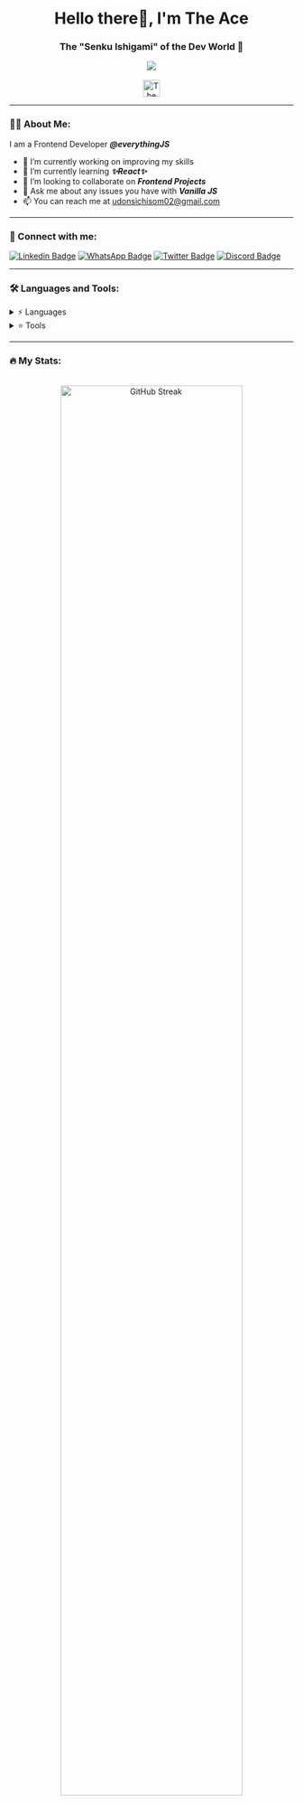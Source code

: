 <h1 align="center">Hello there👋, I'm The Ace</h1>

<h3 align="center">The "Senku Ishigami" of the Dev World 🧠</h3>

<div id="header" align="center">
  <img src="https://media.giphy.com/media/qgQUggAC3Pfv687qPC/giphy.gif" width="min(100%, 20em)"/>
</div>
<br/>
<div align="center">
 <img src="https://komarev.com/ghpvc/?username=TheAce74&style=flat-square&color=blue" alt="The Ace"  height="30em" display="block">
</div>

---
### 👨‍💻 About Me:

I am a Frontend Developer ***@everythingJS***

- 🔭 I’m currently working on improving my skills
- 🌱 I’m currently learning ***✨React✨***
- 👯 I’m looking to collaborate on ***Frontend Projects***
- 💬 Ask me about any issues you have with ***Vanilla JS***
- 📫 You can reach me at udonsichisom02@gmail.com

---
### 📱 Connect with me:

[![Linkedin Badge](https://img.shields.io/badge/-LinkedIn-blue?style=flat&logo=Linkedin&logoColor=white)](https://www.linkedin.com/in/chisom-udonsi-45196b216)
[![WhatsApp Badge](https://img.shields.io/badge/-WhatsApp-success?style=flat&logo=WhatsApp&logoColor=white)](https://api.whatsapp.com/send?phone=2347063265056)
[![Twitter Badge](https://img.shields.io/badge/-Twitter-blue?style=flat&logo=Twitter&logoColor=white)](https://twitter.com/TheAce74)
[![Discord Badge](https://img.shields.io/badge/-Discord-red?style=flat&logo=Discord&logoColor=white)](https://discordapp.com/users/TheAce#6459)

---
### 🛠 Languages and Tools:

<details>
<summary>⚡ Languages</summary>
  <br/>
  <img src="https://img.shields.io/badge/HTML5-20232A?style=for-the-badge&logo=html5&logoColor=E34F26" alt="html" />
  <img src="https://img.shields.io/badge/CSS3-20232A?style=for-the-badge&logo=css3&logoColor=1572B6" alt="css" />
  <img src="https://img.shields.io/badge/JavaScript-20232A?style=for-the-badge&logo=javascript&logoColor=F7DF1E&background=F7DF1E" alt="js" />
</details>

<details>
<summary> ⭐ Tools</summary>
  <br/>
  <img src="https://img.shields.io/badge/VS_Code-20232A?style=for-the-badge&logo=visualstudiocode&logoColor=007ACC" alt="vscode" />
  <img src="https://img.shields.io/badge/Git-20232A?style=for-the-badge&logo=git&logoColor=F05032" alt="git" />
  <img src="https://img.shields.io/badge/GitHub-20232A?style=for-the-badge&logo=github&logoColor=181717" alt="github" />
  <img src="https://img.shields.io/badge/jQuery-20232A?style=for-the-badge&logo=jquery&logoColor=0769AD" alt="jquery" />
  <img src="https://img.shields.io/badge/Sass-20232A?style=for-the-badge&logo=sass&logoColor=CC6699" alt="sass" />
  <br/>
  <img src="https://img.shields.io/badge/NPM-20232A?style=for-the-badge&logo=npm&logoColor=CB3837" alt="npm" />
  <img src="https://img.shields.io/badge/Yarn-20232A?style=for-the-badge&logo=yarn&logoColor=2C8EBB" alt="yarn" />
  <img src="https://img.shields.io/badge/Vite-20232A?style=for-the-badge&logo=vite&logoColor=646CFF" alt="vite" />
  <img src="https://img.shields.io/badge/React-20232A?style=for-the-badge&logo=react&logoColor=61DAFB" alt="React" />
  <img src="https://img.shields.io/badge/React_Router-20232A?style=for-the-badge&logo=react-router&logoColor=CA4245" alt="React router" />
  <br/>
  <img src="https://img.shields.io/badge/redux-20232A.svg?style=for-the-badge&logo=redux&logoColor=%23593d88" alt="Redux" />
</details>

---
### 🔥 My Stats:

<br/>
<div align="center">
  <img src="http://github-readme-streak-stats.herokuapp.com?user=TheAce74&theme=vision-friendly-dark&background=000000&border=FDFFFE" width="80%" alt="GitHub Streak">
</div>
